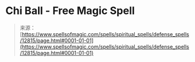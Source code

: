 <!--yml
category: 未分类
date: 2024-06-12 18:50:46
-->

# Chi Ball - Free Magic Spell

> 来源：[https://www.spellsofmagic.com/spells/spiritual_spells/defense_spells/12815/page.html#0001-01-01](https://www.spellsofmagic.com/spells/spiritual_spells/defense_spells/12815/page.html#0001-01-01)
